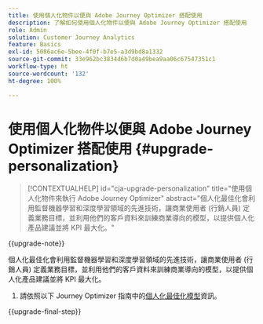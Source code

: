 ```yaml
---
title: 使用個人化物件以便與 Adobe Journey Optimizer 搭配使用
description: 了解如何使用個人化物件以便與 Adobe Journey Optimizer 搭配使用
role: Admin
solution: Customer Journey Analytics
feature: Basics
exl-id: 5086ac6e-5bee-4f0f-b7e5-a3d9bd8a1332
source-git-commit: 33e962bc3834d6b7d0a49bea9aa06c67547351c1
workflow-type: ht
source-wordcount: '132'
ht-degree: 100%

---
```


# 使用個人化物件以便與 Adobe Journey Optimizer 搭配使用 {#upgrade-personalization}

<!-- markdownlint-disable MD034 -->

>[!CONTEXTUALHELP]
>id="cja-upgrade-personalization"
>title="使用個人化物件來執行 Adobe Journey Optimizer"
>abstract="個人化最佳化會利用監督機器學習和深度學習領域的先進技術，讓商業使用者 (行銷人員) 定義業務目標，並利用他們的客戶資料來訓練商業導向的模型，以提供個人化產品建議並將 KPI 最大化。"

<!-- markdownlint-enable MD034 -->

{{upgrade-note}}

個人化最佳化會利用監督機器學習和深度學習領域的先進技術，讓商業使用者 (行銷人員) 定義業務目標，並利用他們的客戶資料來訓練商業導向的模型，以提供個人化產品建議並將 KPI 最大化。

1. 請依照以下 Journey Optimizer 指南中的[個人化最佳化模型](https://experienceleague.adobe.com/zh-hant/docs/journey-optimizer/using/decisioning/offer-decisioning/rankings/ai-models/personalized-optimization-model)資訊。

{{upgrade-final-step}}

<!--

The result of the personalization object ends up in a dataset. The result of experimentation. When a customer has used AA with Target, that ends up in a complete different space than when they're migrating to CJA and they're going to use CJA with Adobe Target. 

Target was the old way of setting up an A/B test or experimentation. Then ensuring the results of those tests in Target ended up in AA for reporting. Now if you're using Target, instead of saying that you want the data in Target, you can now select CJA as your reporting source for an Adobe Target activity. So if a customer is doing this in AA and they want to move to CJA, ...

If a customer has AJO, and is using Offers in AJO, then they can set up offers, and that also creates datasets in Platform... But that's not relevant with upgrade, exactly.



Questions we need to answer:

1. How do we determine the personalization criteria (Red for user A and blue for User B)

1. What do we implement on the site to determine the red / blue object?


2 ways we can do it:

Manually rendering content or Automatically rendering content. 


## Manual implementation of the Web SDK


## Mobile SDK implementation 





## Tags

-->
